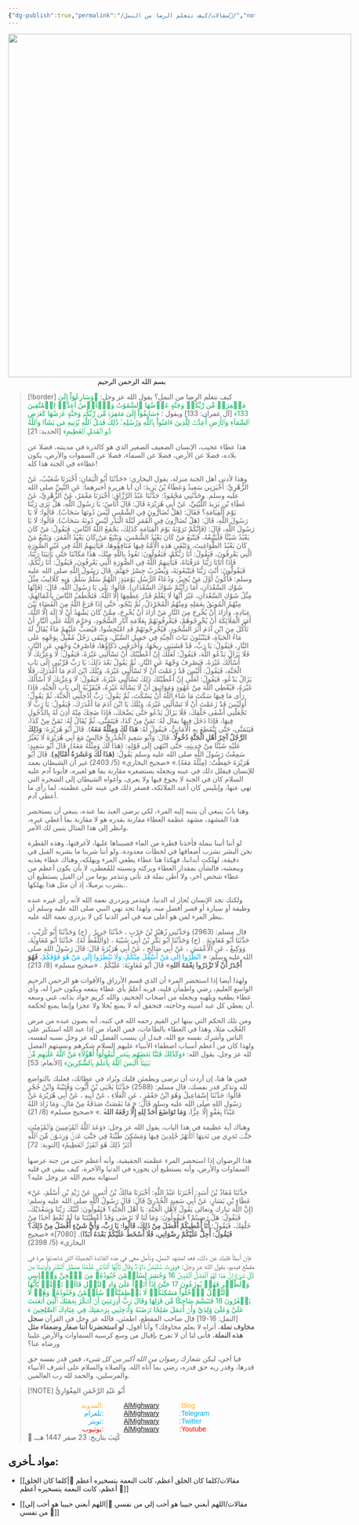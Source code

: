 ```yaml
---
{"dg-publish":true,"permalink":"/مقالات/كيف نتعلم الرضا من النمل📝/","noteIcon":"✨"}
---
```




<div style="width:700px; height: 700px; "> 
<img style="width:100%; height:100%; object-fit: cover; object-position: bottom;" src="https://images.unsplash.com/photo-1568231026164-e0faf8fd9fa8?q=80&w=627&auto=format&fit=crop&ixlib=rb-4.1.0&ixid=M3wxMjA3fDB8MHxwaG90by1wYWdlfHx8fGVufDB8fHx8fA%3D%3D"/>
</div>
<center>بسم الله الرحمن الرحيم </center>

> [!border] كيف نتعلم الرضا من النمل؟ 
> يقول الله عز وجل: <font color="#00b050">﴿وَسَارِعُوٓاْ إِلَىٰ مَغۡفِرَةٖ مِّن رَّبِّكُمۡ وَجَنَّةٍ عَرۡضُهَا ٱلسَّمَٰوَٰتُ وَٱلۡأَرۡضُ أُعِدَّتۡ لِلۡمُتَّقِينَ 133﴾ </font>[آل عمران: 133] ويقول : <font color="#00b050">﴿سَابِقُوٓاْ إِلَىٰ مَغۡفِرَةٖ مِّن رَّبِّكُمۡ وَجَنَّةٍ عَرۡضُهَا كَعَرۡضِ ٱلسَّمَآءِ وَٱلۡأَرۡضِ أُعِدَّتۡ لِلَّذِينَ ءَامَنُواْ بِٱللَّهِ وَرُسُلِهِۦۚ ذَٰلِكَ فَضۡلُ ٱللَّهِ يُؤۡتِيهِ مَن يَشَآءُۚ وَٱللَّهُ ذُو ٱلۡفَضۡلِ ٱلۡعَظِيمِ﴾</font> [الحديد: 21]
> 
> هذا عطاء عجيب، الإنسان الضعيف الصغير الذي هو كالذرة في مدينته، فضلا عن بلاده، فضلا عن الأرض، فضلا عن السماء، فضلا عن السموات والأرض، يكون عطاءه في الجنة هذا كله!
> 
> وهذا لأدنى أهل الجنة منزلة، يقول البخاري: «حَدَّثَنَا أَبُو الْيَمَانِ: أَخْبَرَنَا شُعَيْبٌ، عَنْ الزُّهْرِيِّ: أَخْبَرَنِي سَعِيدٌ وَعَطَاءُ بْنُ يَزِيدَ: أن أبا هريرة أخبرهما: عَنِ النَّبِيِّ صلى الله عليه وسلم.
> وحَدَّثَنِي مَحْمُودٌ: حَدَّثَنَا عَبْدُ الرَّزَّاقِ: أَخْبَرَنَا مَعْمَرٌ، عَنْ الزُّهْرِيِّ، عَنْ عَطَاءِ بْنِ يَزِيدَ اللَّيْثِيِّ، عَنْ أَبِي هُرَيْرَةَ قَالَ:
> قَالَ أُنَاسٌ: يَا رَسُولَ اللَّهِ، هَلْ نَرَى رَبَّنَا يَوْمَ الْقِيَامَةِ؟ فَقَالَ: (هَلْ تُضَارُّونَ فِي الشَّمْسِ لَيْسَ دُونَهَا سَحَابٌ). قَالُوا: لَا يَا رَسُولَ اللَّهِ، قَالَ: (هَلْ تُضَارُّونَ فِي الْقَمَرِ لَيْلَةَ الْبَدْرِ لَيْسَ دُونَهُ سَحَابٌ). قَالُوا: لَا يَا رَسُولَ اللَّهِ، قَالَ: (فَإِنَّكُمْ تَرَوْنَهُ يَوْمَ الْقِيَامَةِ كَذَلِكَ، يَجْمَعُ اللَّهُ النَّاسَ، فَيَقُولُ: مَنْ كَانَ يَعْبُدُ شَيْئًا فَلْيَتَّبِعْهُ، فَيَتْبَعُ مَنْ كَانَ يَعْبُدُ الشَّمْسَ، وَيَتْبَعُ مَنْ كَانَ يَعْبُدُ الْقَمَرَ، وَيَتْبَعُ مَنْ كَانَ يَعْبُدُ الطَّوَاغِيتَ، وَتَبْقَى هَذِهِ الْأُمَّةُ فِيهَا مُنَافِقُوهَا، فَيَأْتِيهِمُ اللَّهُ فِي غَيْرِ الصُّورَةِ الَّتِي يَعْرِفُونَ، فَيَقُولُ: أَنَا رَبُّكُمْ، فَيَقُولُونَ: نَعُوذُ بِاللَّهِ مِنْكَ، هَذَا مَكَانُنَا حَتَّى يَأْتِيَنَا رَبُّنَا، فَإِذَا أَتَانَا رَبُّنَا عَرَفْنَاهُ، فَيَأْتِيهِمُ اللَّهُ فِي الصُّورَةِ الَّتِي يَعْرِفُونَ، فَيَقُولُ: أَنَا رَبُّكُمْ، فَيَقُولُونَ: أَنْتَ رَبُّنَا فَيَتْبَعُونَهُ، وَيُضْرَبُ جِسْرُ جَهَنَّمَ، قَالَ رَسُولُ اللَّهِ صلى الله عليه وسلم: فَأَكُونُ أَوَّلَ مَنْ يُجِيزُ، وَدُعَاءُ الرُّسُلِ يَوْمَئِذٍ: اللَّهُمَّ سَلِّمْ سَلِّمْ. وَبِهِ كَلَالِيبُ مِثْلُ شَوْكِ السَّعْدَانِ، أَمَا رَأَيْتُمْ شَوْكَ السَّعْدَانِ). قَالُوا: بَلَى يَا رَسُولَ اللَّهِ، قَالَ: (فَإِنَّهَا مِثْلُ شَوْكِ السَّعْدَانِ، غَيْرَ أَنَّهَا لَا يَعْلَمُ قَدْرَ عِظَمِهَا إِلَّا اللَّهُ، فَتَخْطَفُ النَّاسَ بِأَعْمَالِهِمْ، مِنْهُمُ الْمُوبَقُ بِعَمَلِهِ وَمِنْهُمُ الْمُخَرْدَلُ، ثُمَّ يَنْجُو، حَتَّى إِذَا فَرَغَ اللَّهُ مِنَ الْقَضَاءِ بَيْنَ عِبَادِهِ، وَأَرَادَ أَنْ يُخْرِجَ مِنَ النَّارِ مَنْ أَرَادَ أَنْ يُخْرِجَ، مِمَّنْ كَانَ يَشْهَدُ أَنْ لَا إِلَهَ إِلَّا اللَّهُ، أَمَرَ الْمَلَائِكَةَ أَنْ يُخْرِجُوهُمْ، فَيَعْرِفُونَهُمْ بِعَلَامَةِ آثَارِ السُّجُودِ، وَحَرَّمَ اللَّهُ عَلَى النَّارِ أَنْ تَأْكُلَ مِنَ ابْنِ آدَمَ أَثَرَ السُّجُودِ، فَيُخْرِجُونَهُمْ قَدِ امْتُحِشُوا، فَيُصَبُّ عَلَيْهِمْ مَاءٌ يُقَالُ لَهُ مَاءُ الْحَيَاةِ،
> فَيَنْبُتُونَ نَبَاتَ الْحِبَّةِ فِي حَمِيلِ السَّيْلِ، وَيَبْقَى رَجُلٌ مُقْبِلٌ بِوَجْهِهِ عَلَى النَّارِ، فَيَقُولُ: يَا رَبِّ، قَدْ قَشَبَنِي رِيحُهَا، وَأَحْرَقَنِي ذَكَاؤُهَا، فَاصْرِفْ وَجْهِي عَنِ النَّارِ، فَلَا يَزَالُ يَدْعُو اللَّهَ، فَيَقُولُ: لَعَلَّكَ إِنْ أَعْطَيْتُكَ أَنْ تَسْأَلَنِي غَيْرَهُ، فَيَقُولُ: لَا وَعِزَّتِكَ لَا أَسْأَلُكَ غَيْرَهُ، فَيَصْرِفُ وَجْهَهُ عَنِ النَّارِ، ثُمَّ يَقُولُ بَعْدَ ذَلِكَ: يَا رَبِّ قَرِّبْنِي إِلَى بَابِ الْجَنَّةِ، فَيَقُولُ: أَلَيْسَ قَدْ زَعَمْتَ أَنْ لَا تَسْأَلَنِي غَيْرَهُ، وَيْلَكَ ابْنَ آدَمَ مَا أَغْدَرَكَ، فَلَا يَزَالُ يَدْعُو، فَيَقُولُ: لَعَلِّي إِنْ أَعْطَيْتُكَ ذَلِكَ تَسْأَلُنِي غَيْرَهُ، فَيَقُولُ: لَا وَعِزَّتِكَ لَا أَسْأَلُكَ غَيْرَهُ، فَيُعْطِي اللَّهَ مِنْ عُهُودٍ وَمَوَاثِيقَ أَنْ لَا يَسْأَلَهُ غَيْرَهُ، فَيُقَرِّبُهُ إِلَى بَابِ الْجَنَّةِ، فَإِذَا رَأَى مَا فِيهَا سَكَتَ مَا شَاءَ اللَّهُ أَنْ يَسْكُتَ، ثُمَّ يَقُولُ: رَبِّ أَدْخِلْنِي الْجَنَّةَ، ثُمَّ يَقُولُ: أَوَلَيْسَ قَدْ زَعَمْتَ أَنْ لَا تَسْأَلَنِي غَيْرَهُ، وَيْلَكَ يَا ابْنَ آدَمَ مَا أَغْدَرَكَ، فَيَقُولُ: يَا رَبِّ لَا تَجْعَلْنِي أَشْقَى خَلْقِكَ، فَلَا يَزَالُ يَدْعُو حَتَّى يَضْحَكَ، فَإِذَا ضَحِكَ مِنْهُ أَذِنَ لَهُ بِالدُّخُولِ فِيهَا، فَإِذَا دَخَلَ فِيهَا يقال لَهُ: تَمَنَّ مِنْ كَذَا، فَيَتَمَنَّى، ثُمَّ يُقَالُ لَهُ: تَمَنَّ مِنْ كَذَا، فَيَتَمَنَّى، حَتَّى تَنْقَطِعَ بِهِ الْأَمَانِيُّ، فَيَقُولُ لَهُ: **هَذَا لَكَ وَمِثْلُهُ مَعَهُ**).
> قَالَ أَبُو هُرَيْرَةَ: **وَذَلِكَ الرَّجُلُ ‌آخِرُ ‌أَهْلِ ‌الْجَنَّةِ دُخُولًا.** 
> قَالَ: وَأَبُو سَعِيدٍ الْخُدْرِيُّ جَالِسٌ مَعَ أَبِي هُرَيْرَةَ لَا يُغَيِّرُ عَلَيْهِ شَيْئًا مِنْ حَدِيثِهِ، حَتَّى انْتَهَى إِلَى قَوْلِهِ: (هَذَا لَكَ وَمِثْلُهُ مَعَهُ). قَالَ أَبُو سَعِيدٍ: سَمِعْتُ رَسُولَ اللَّهِ صلى الله عليه وسلم يَقُولُ: **(هَذَا لَكَ وَعَشَرَةُ أَمْثَالِهِ)**. قَالَ أَبُو هُرَيْرَةَ حَفِظْتُ: (مِثْلُهُ مَعَهُ).»
>    «صحيح البخاري» (5/ 2403)
> غير أن الشيطان يعمد للإنسان فيقلل ذلك في عينه ويجعله يستصغره مقارنة بما هو لغيره، فأبونا آدم عليه السلام كان في الجنة لا يجوع فيها ولا يعرى، وأغواه الشيطان إلى الشجرة التي نهي عنها، وإبليس كان أعبد الملائكة، فصغر ذلك في عينه على عظمته، لما رأى ما أعطي آدم.
> 
> وهنا بابٌ ينبغي أن ينتبه إليه المرء، لكي يرضى العبد بما عنده، ينبغي أن يستحضر هذا المشهد، مشهد عظمة العطاء مقارنة بقدره هو لا مقارنة بما أعطي غيره، وانظر إلى هذا المثال يتبين لك الأمر.
> 
> لو أننا أتينا بنملة فأخذنا قطرة من الماء فصببناها عليها، لأغرقتها، وهذه القطرة نحن البشر نشرب أضعافها في لحظات معدودة، ولو أننا شربنا ما يشربه الفيل في دقيقة، لهلكت أبداننا، فهكذا هنا عطاء يطغي المرء ويهلكه، وهناك عطاء يغذيه وينعشه، فالشأن بمقدار العطاء وبركته ونسبته للمُعطى، لا بأن يكون أعظم من عطاء شخص آخر، ولا أظن نملة قد تأتي وتتذمر يوما من أن الفيل يستطيع أن يشرب برميلا، إذ أن مثل هذا يهلكها..
> 
> ولكنك تجد الإنسان تُحاز له الدنيا، فيتذمر ويزدري نعمة الله لأنه رأى غيره عنده وظيفة أو سيارة أو قصر أفضل منه، ولهذا تجد نهي النبي صلى الله عليه وسلم أن ينظر المرء لمن هو أعلى منه في أمر الدنيا كي لا يزدري نعمة الله عليه.
> 
> قال مسلم:
> (2963) وَحَدَّثَنِي زُهَيْرُ بْنُ حَرْبٍ ، حَدَّثَنَا جَرِيرٌ . (ح) وَحَدَّثَنَا أَبُو كُرَيْبٍ ، حَدَّثَنَا أَبُو مُعَاوِيَةَ . (ح) وَحَدَّثَنَا أَبُو بَكْرِ بْنُ أَبِي شَيْبَةَ ، (وَاللَّفْظُ لَهُ). حَدَّثَنَا أَبُو مُعَاوِيَةَ، وَوَكِيعٌ ، عَنِ الْأَعْمَشِ ، عَنْ أَبِي صَالِحٍ ، عَنْ أَبِي هُرَيْرَةَ قَالَ: قَالَ رَسُولُ اللهِ صلى الله عليه وسلم: «<font color="#00b0f0"> انْظُرُوا إِلَى مَنْ أَسْفَلَ مِنْكُمْ، وَلَا تَنْظُرُوا إِلَى مَنْ هُوَ فَوْقَكُمْ، </font>**فَهُوَ أَجْدَرُ أَنْ لَا ‌تَزْدَرُوا ‌نِعْمَةَ ‌اللهِ**» قَالَ أَبُو مُعَاوِيَةَ: عَلَيْكُمْ .
> «صحيح مسلم» (8/ 213)
> 
> ولهذا أيضا إذا استحضر المرء أن الذي قسم الأرزاق والأقوات هو الرحمن الرحيم الواسع العليم، رضي واطمأن قلبه، فربه أعلمُ بأي عطاء ينفعه ويكون خيرا له، وأي عطاء يطغيه ويلهيه ويجعله من أصحاب الجحيم، والله كريم جواد بذاته، غني وسعه أن يعطي كل عبد أمنيته وحاجته، فتحقق أنه  لا يمنع بُخلا ولا عجزا وإنما يمنع لحكمة. 
> 
> ومن تلك الحكم التي بينها ابن القيم رحمه الله في كتبه، أنه يصون عبده من مرض العُجْب مثلا، وهذا في العطاء بالطاعات، فمن العباد من إذا عبد الله استكبر على الناس وأشرك نفسه مع الله، فبدل أن ينسب الفضل لله عز وجل نسبه لنفسه، ولهذا كان من أعظم أسباب اصطفاء الأنبياء عليهم السلام شكرهم ونسبتهم الفضل لله عز وجل، يقول الله:
> <font color="#00b050">﴿وَكَذَٰلِكَ فَتَنَّا بَعۡضَهُم بِبَعۡضٖ لِّيَقُولُوٓاْ أَهَٰٓؤُلَآءِ مَنَّ ٱللَّهُ عَلَيۡهِم مِّنۢ بَيۡنِنَآۗ أَلَيۡسَ ٱللَّهُ بِأَعۡلَمَ بِٱلشَّٰكِرِينَ﴾</font> [الأنعام: 53]
> 
> فمن ها هنا، إن أردت أن ترضى ويطمئن قلبك ويُزاد في عطائك، فعليك بالتواضع لله وتذكر قدر نفسك، قال مسلم:
> (2588) حَدَّثَنَا يَحْيَى بْنُ أَيُّوبَ وَقُتَيْبَةُ وَابْنُ حُجْرٍ قَالُوا: حَدَّثَنَا إِسْمَاعِيلُ وَهُوَ ابْنُ جَعْفَرٍ ، عَنِ الْعَلَاءِ ، عَنْ أَبِيهِ ، عَنْ أَبِي هُرَيْرَةَ عَنْ رَسُولِ اللهِ صلى الله عليه وسلم قَالَ: « مَا نَقَصَتْ صَدَقَةٌ مِنْ مَالٍ، وَمَا زَادَ اللهُ عَبْدًا بِعَفْوٍ إِلَّا عِزًّا، **وَمَا ‌تَوَاضَعَ أَحَدٌ لِلهِ إِلَّا ‌رَفَعَهُ الله**ُ .»
> «صحيح مسلم» (8/ 21)
> 
> وهناك آية عظيمة في هذا الباب، يقول الله عز وجل:
> ﴿وَعَدَ ٱللَّهُ ٱلۡمُؤۡمِنِينَ وَٱلۡمُؤۡمِنَٰتِ جَنَّٰتٖ تَجۡرِي مِن تَحۡتِهَا ٱلۡأَنۡهَٰرُ خَٰلِدِينَ فِيهَا وَمَسَٰكِنَ طَيِّبَةٗ فِي جَنَّٰتِ عَدۡنٖۚ وَرِضۡوَٰنٞ مِّنَ ٱللَّهِ أَكۡبَرُۚ ذَٰلِكَ هُوَ ٱلۡفَوۡزُ ٱلۡعَظِيمُ﴾ [التوبة: 72]
> 
> هذا الرضوان إذا استحضر المرء عظمته الحقيقية، وأنه أعظم حتى من جنة عرضها السماوات والأرض، وأنه يستطيع أن يحوزه في الدنيا والآخرة،  كيف يبقى في قلبه استهانة بنعيم الله عز وجل عليه؟
> 
> «حَدَّثَنَا مُعَاذُ بْنُ أَسَدٍ: أَخْبَرَنَا عَبْدُ اللَّهِ: أَخْبَرَنَا مَالِكُ بْنُ أَنَسٍ، عَنْ زَيْدِ بْنِ أَسْلَمَ، عَنْ عَطَاءِ بْنِ يَسَارٍ، عَنْ أَبِي سَعِيدٍ الْخُدْرِيِّ قَالَ:
> قَالَ رَسُولُ اللَّهِ صلى الله عليه وسلم: (إِنَّ اللَّهَ تبارك وتعالى يَقُولُ لِأَهْلِ الْجَنَّةِ: يَا أَهْلَ الْجَنَّةِ؟ فَيَقُولُونَ: لَبَّيْكَ رَبَّنَا وَسَعْدَيْكَ، فَيَقُولُ: هَلْ رَضِيتُمْ؟ فَيَقُولُونَ: وَمَا لَنَا لَا نَرْضَى وَقَدْ أَعْطَيْتَنَا مَا لَمْ تُعْطِ أَحَدًا مِنْ خَلْقِكَ، فَيَقُولُ: **أَنَا أُعْطِيكُمْ أَفْضَلَ مِنْ ذَلِكَ، قَالُوا: يَا رَبِّ، وَأَيُّ شَيْءٍ أَفْضَلُ مِنْ ذَلِكَ؟ فَيَقُولُ: أُحِلُّ عَلَيْكُمْ ‌رِضْوَانِي، ‌فَلَا ‌أَسْخَطُ ‌عَلَيْكُمْ بَعْدَهُ أَبَدًا**).
> [7080]»
> «صحيح البخاري» (5/ 2398)
> 
> فإن أبطأ قلبك عن ذلك، فعد لمشهد النمل، وتأمل معي في هذه الفائدة الجميلة التي شاهدتها مرة في مقطع فيديو، يقول الله عز وجل: <font color="#00b050">﴿وَوَرِثَ سُلَيۡمَٰنُ دَاوُۥدَۖ وَقَالَ يَٰٓأَيُّهَا ٱلنَّاسُ عُلِّمۡنَا مَنطِقَ ٱلطَّيۡرِ وَأُوتِينَا مِن كُلِّ شَيۡءٍۖ إِنَّ هَٰذَا لَهُوَ ٱلۡفَضۡلُ ٱلۡمُبِينُ 16 وَحُشِرَ لِسُلَيۡمَٰنَ جُنُودُهُۥ مِنَ ٱلۡجِنِّ وَٱلۡإِنسِ وَٱلطَّيۡرِ فَهُمۡ يُوزَعُونَ 17 حَتَّىٰٓ إِذَآ أَتَوۡاْ عَلَىٰ وَادِ ٱلنَّمۡلِ قَالَتۡ نَمۡلَةٞ يَٰٓأَيُّهَا ٱلنَّمۡلُ ٱدۡخُلُواْ مَسَٰكِنَكُمۡ لَا يَحۡطِمَنَّكُمۡ سُلَيۡمَٰنُ وَجُنُودُهُۥ وَهُمۡ لَا يَشۡعُرُونَ 18 فَتَبَسَّمَ ضَاحِكٗا مِّن قَوۡلِهَا وَقَالَ رَبِّ أَوۡزِعۡنِيٓ أَنۡ أَشۡكُرَ نِعۡمَتَكَ ٱلَّتِيٓ أَنۡعَمۡتَ عَلَيَّ وَعَلَىٰ وَٰلِدَيَّ وَأَنۡ أَعۡمَلَ صَٰلِحٗا تَرۡضَىٰهُ وَأَدۡخِلۡنِي بِرَحۡمَتِكَ فِي عِبَادِكَ ٱلصَّٰلِحِينَ ﴾</font> [النمل: 16-19]
> قال صاحب المقطع، اطمئن، فالله عز وجل في القرآن **سجل مخاوف نملة**، أتراه لا يعلم مخاوفك؟ 
> وأنا أقول، **لو استحضرنا أننا صغار وضعفاء مثل هذه النملة**، فأنى لنا أن لا نفرح بإقبال من وسع كرسيه السماوات والأرض علينا ورضاه عنا؟ 
> 
> فيا أخي، ليكن شعارك *رضوان من الله أكبر من كل شيء*، فمن قدر نفسه حق قدرها، وقدر ربه حق قدره، رضي بما آتاه الله.
> والصلاة والسلام على أشرف الأنبياء والمرسلين، والحمد لله رب العالمين. 
> 

> [!NOTE]   أَبُو عَبْدِ الرَّحْمَنِ المِغْوَارِيُّ 
> <div style="display: flex; width: 100%; text-align: center; font-family: sans-serif;"> <div style="flex: 1; text-align: right; color: #ffb329;">المدونة:</div>     <div style="flex: 1;">    <a href="https://almighwary.netlify.app">AlMighwary</a>  </div><div style="flex: 1; text-align: left; color: #ffb329;">:Blog</div></div>
>     <div style="display: flex; width: 100%; text-align: center; font-family: sans-serif;"> <div style="flex: 1; text-align: right; color: #01abe9;">تلغرام:</div>      <div style="flex: 1;">        <a href="https://t.me/AlMighwary">AlMighwary</a>      </div>      <div style="flex: 1; text-align: left; color: #01abe9;">:Telegram</div>   </div>
>    
>    <div style="display: flex; width: 100%; text-align: center; font-family: sans-serif;">     <div style="flex: 1; text-align: right; color: #01abe9;">تويتر:</div>      <div style="flex: 1;">       <a href="https://x.com/AlMighwary">AlMighwary</a>      </div>     <div style="flex: 1; text-align: left; color: #01abe9;">:Twitter</div>    </div> <div style="display: flex; width: 100%; text-align: center; font-family: sans-serif;">      <div style="flex: 1; text-align: right; color: #fb0101;">يوتيوب:</div><div style="flex: 1;"> <a href="https://www.youtube.com/@AlMighwary">AlMighwary</a>      </div>  <div style="flex: 1; text-align: left; color: #fb0101;">:Youtube</div>   </div>   
>    <footer>📅 كُتِبَ  بتاريخ: 23 صفر 1447 هـــ</footer>
 
 
 

## مواد ـأخرى:
* [[مقالات/كلما كان الخلق أعظم، كانت النعمة بتسخيره أعظم 📝\|كلما كان الخلق أعظم، كانت النعمة بتسخيره أعظم 📝]]
- [[مقالات/اللهم أبغني حبيبا هو أحب إلي من نفسي 📝\|اللهم أبغني حبيبا هو أحب إلي من نفسي 📝]]
